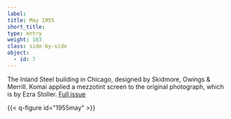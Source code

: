 ```yaml
---
label: 
title: May 1955
short_title:
type: entry
weight: 103
class: side-by-side
object:
  - id: 7
---
```


The Inland Steel building in Chicago, designed by Skidmore, Owings & Merrill. Komai applied a mezzotint screen to the original photograph, which is by Ezra Stoller.
[Full issue](https://usmodernist.org/AF/AF-1955-05.PDF)

{{< q-figure id="1955may" >}}
